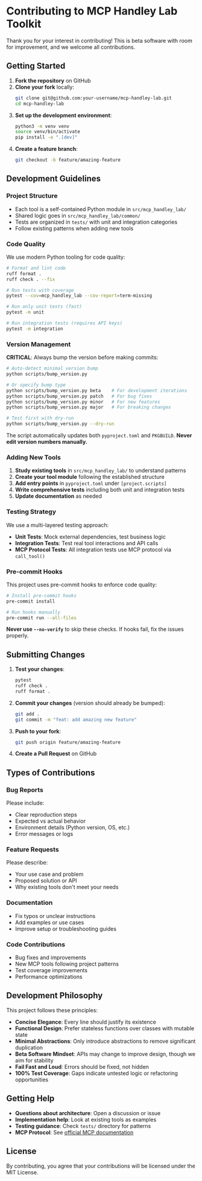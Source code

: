 # Contributing to MCP Handley Lab Toolkit

Thank you for your interest in contributing! This is beta software with room for improvement, and we welcome all contributions.

## Getting Started

1. **Fork the repository** on GitHub
2. **Clone your fork** locally:
   ```bash
   git clone git@github.com:your-username/mcp-handley-lab.git
   cd mcp-handley-lab
   ```
3. **Set up the development environment**:
   ```bash
   python3 -m venv venv
   source venv/bin/activate
   pip install -e ".[dev]"
   ```
4. **Create a feature branch**:
   ```bash
   git checkout -b feature/amazing-feature
   ```

## Development Guidelines

### Project Structure
- Each tool is a self-contained Python module in `src/mcp_handley_lab/`
- Shared logic goes in `src/mcp_handley_lab/common/`
- Tests are organized in `tests/` with unit and integration categories
- Follow existing patterns when adding new tools

### Code Quality
We use modern Python tooling for code quality:

```bash
# Format and lint code
ruff format .
ruff check . --fix

# Run tests with coverage
pytest --cov=mcp_handley_lab --cov-report=term-missing

# Run only unit tests (fast)
pytest -m unit

# Run integration tests (requires API keys)
pytest -m integration
```

### Version Management
**CRITICAL**: Always bump the version before making commits:

```bash
# Auto-detect minimal version bump
python scripts/bump_version.py

# Or specify bump type
python scripts/bump_version.py beta    # For development iterations
python scripts/bump_version.py patch   # For bug fixes
python scripts/bump_version.py minor   # For new features
python scripts/bump_version.py major   # For breaking changes

# Test first with dry-run
python scripts/bump_version.py --dry-run
```

The script automatically updates both `pyproject.toml` and `PKGBUILD`. **Never edit version numbers manually.**

### Adding New Tools

1. **Study existing tools** in `src/mcp_handley_lab/` to understand patterns
2. **Create your tool module** following the established structure
3. **Add entry points** in `pyproject.toml` under `[project.scripts]`
4. **Write comprehensive tests** including both unit and integration tests
5. **Update documentation** as needed

### Testing Strategy

We use a multi-layered testing approach:

- **Unit Tests**: Mock external dependencies, test business logic
- **Integration Tests**: Test real tool interactions and API calls
- **MCP Protocol Tests**: All integration tests use MCP protocol via `call_tool()`

### Pre-commit Hooks

This project uses pre-commit hooks to enforce code quality:

```bash
# Install pre-commit hooks
pre-commit install

# Run hooks manually
pre-commit run --all-files
```

**Never use `--no-verify`** to skip these checks. If hooks fail, fix the issues properly.

## Submitting Changes

1. **Test your changes**:
   ```bash
   pytest
   ruff check .
   ruff format .
   ```

2. **Commit your changes** (version should already be bumped):
   ```bash
   git add .
   git commit -m "feat: add amazing new feature"
   ```

3. **Push to your fork**:
   ```bash
   git push origin feature/amazing-feature
   ```

4. **Create a Pull Request** on GitHub

## Types of Contributions

### Bug Reports
Please include:
- Clear reproduction steps
- Expected vs actual behavior
- Environment details (Python version, OS, etc.)
- Error messages or logs

### Feature Requests
Please describe:
- Your use case and problem
- Proposed solution or API
- Why existing tools don't meet your needs

### Documentation
- Fix typos or unclear instructions
- Add examples or use cases
- Improve setup or troubleshooting guides

### Code Contributions
- Bug fixes and improvements
- New MCP tools following project patterns
- Test coverage improvements
- Performance optimizations

## Development Philosophy

This project follows these principles:

- **Concise Elegance**: Every line should justify its existence
- **Functional Design**: Prefer stateless functions over classes with mutable state
- **Minimal Abstractions**: Only introduce abstractions to remove significant duplication
- **Beta Software Mindset**: APIs may change to improve design, though we aim for stability
- **Fail Fast and Loud**: Errors should be fixed, not hidden
- **100% Test Coverage**: Gaps indicate untested logic or refactoring opportunities

## Getting Help

- **Questions about architecture**: Open a discussion or issue
- **Implementation help**: Look at existing tools as examples
- **Testing guidance**: Check `tests/` directory for patterns
- **MCP Protocol**: See [official MCP documentation](https://modelcontextprotocol.io/)

## License

By contributing, you agree that your contributions will be licensed under the MIT License.